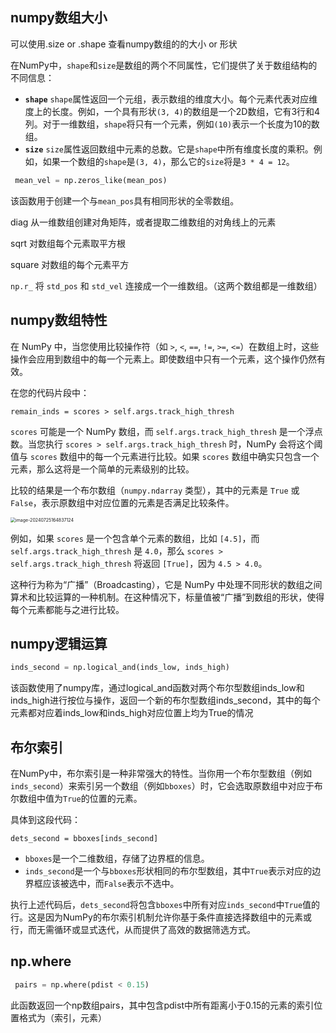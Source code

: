 ## numpy数组大小

可以使用.size or .shape 查看numpy数组的的大小 or 形状

在NumPy中，`shape`和`size`是数组的两个不同属性，它们提供了关于数组结构的不同信息：

- **`shape`**
  `shape`属性返回一个元组，表示数组的维度大小。每个元素代表对应维度上的长度。例如，一个具有形状`(3, 4)`的数组是一个2D数组，它有3行和4列。对于一维数组，`shape`将只有一个元素，例如`(10)`表示一个长度为10的数组。
- **`size`**
  `size`属性返回数组中元素的总数。它是`shape`中所有维度长度的乘积。例如，如果一个数组的`shape`是`(3, 4)`，那么它的`size`将是`3 * 4 = 12`。



```python
 mean_vel = np.zeros_like(mean_pos)
```

该函数用于创建一个与`mean_pos`具有相同形状的全零数组。

diag 从一维数组创建对角矩阵，或者提取二维数组的对角线上的元素

sqrt 对数组每个元素取平方根

square 对数组的每个元素平方

 `np.r_` 将 `std_pos` 和 `std_vel` 连接成一个一维数组。（这两个数组都是一维数组）



## numpy数组特性

在 NumPy 中，当您使用比较操作符（如 `>`, `<`, `==`, `!=`, `>=`, `<=`）在数组上时，这些操作会应用到数组中的每一个元素上。即使数组中只有一个元素，这个操作仍然有效。

在您的代码片段中：

```
remain_inds = scores > self.args.track_high_thresh
```

`scores` 可能是一个 NumPy 数组，而 `self.args.track_high_thresh` 是一个浮点数。当您执行 `scores > self.args.track_high_thresh` 时，NumPy 会将这个阈值与 `scores` 数组中的每一个元素进行比较。如果 `scores` 数组中确实只包含一个元素，那么这将是一个简单的元素级别的比较。

比较的结果是一个布尔数组（`numpy.ndarray` 类型），其中的元素是 `True` 或 `False`，表示原数组中对应位置的元素是否满足比较条件。

<img src="C:\Users\lenovo\AppData\Roaming\Typora\typora-user-images\image-20240725164837124.png" alt="image-20240725164837124" style="zoom:50%;" />

例如，如果 `scores` 是一个包含单个元素的数组，比如 `[4.5]`，而 `self.args.track_high_thresh` 是 `4.0`，那么 `scores > self.args.track_high_thresh` 将返回 `[True]`，因为 `4.5 > 4.0`。

这种行为称为“广播”（Broadcasting），它是 NumPy 中处理不同形状的数组之间算术和比较运算的一种机制。在这种情况下，标量值被“广播”到数组的形状，使得每个元素都能与之进行比较。



## numpy逻辑运算

```python
inds_second = np.logical_and(inds_low, inds_high)
```

该函数使用了numpy库，通过logical_and函数对两个布尔型数组inds_low和inds_high进行按位与操作，返回一个新的布尔型数组inds_second，其中的每个元素都对应着inds_low和inds_high对应位置上均为True的情况



## 布尔索引

在NumPy中，布尔索引是一种非常强大的特性。当你用一个布尔型数组（例如`inds_second`）来索引另一个数组（例如`bboxes`）时，它会选取原数组中对应于布尔数组中值为`True`的位置的元素。

具体到这段代码：

```
dets_second = bboxes[inds_second]
```

- `bboxes`是一个二维数组，存储了边界框的信息。
- `inds_second`是一个与`bboxes`形状相同的布尔型数组，其中`True`表示对应的边界框应该被选中，而`False`表示不选中。

执行上述代码后，`dets_second`将包含`bboxes`中所有对应`inds_second`中`True`值的行。这是因为NumPy的布尔索引机制允许你基于条件直接选择数组中的元素或行，而无需循环或显式迭代，从而提供了高效的数据筛选方式。



## np.where

```python
 pairs = np.where(pdist < 0.15)
```

此函数返回一个np数组pairs，其中包含pdist中所有距离小于0.15的元素的索引位置格式为（索引，元素）

